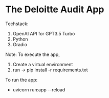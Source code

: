 # The Deloitte Audit App

Techstack:
  1. OpenAI API for GPT3.5 Turbo
  2. Python
  3. Gradio

Note: To execute the app,
  1. Create a virtual environment 
  2. run -> pip install -r requirements.txt

To run the app:
* uvicorn run:app --reload
